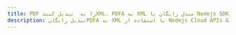 ---title: PDF را به  تبدیل کنیدXML، PDFA به XML مبدل رایگان یا Nodejs SDKdescription: تبدیل رایگانPDFA به XML با استفاده از Nodejs Cloud APIs & SDK همچنین اسناد PDF را در Cloud ایجاد، ویرایش و رندر کنید.---